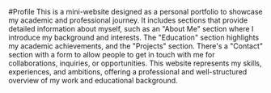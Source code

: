 #Profile
This is a mini-website designed as a personal portfolio to showcase my academic and professional journey. It includes sections that provide detailed information about myself, such as an "About Me" section where I introduce my background and interests. The "Education" section highlights my academic achievements, and the "Projects" section. There's a "Contact" section with a form to allow people to get in touch with me for collaborations, inquiries, or opportunities. This website represents my skills, experiences, and ambitions, offering a professional and well-structured overview of my work and educational background.
